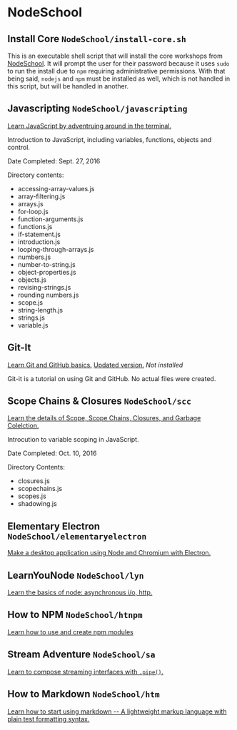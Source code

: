 # NodeSchool
## Install Core `NodeSchool/install-core.sh`
This is an executable shell script that will install the core workshops from [NodeSchool](http://nodeschool.io). It will prompt the user for their password because it uses `sudo` to run the install due to `npm` requiring administrative permissions. With that being said, `nodejs` and `npm` must be installed as well, which is not handled in this script, but will be handled in another.

## Javascripting `NodeSchool/javascripting`
[Learn JavaScript by adventruing around in the terminal.](https://github.com/sethvincent/javascripting)

Introduction to JavaScript, including variables, functions, objects and control.

Date Completed: Sept. 27, 2016

Directory contents:
* accessing-array-values.js
* array-filtering.js
* arrays.js
* for-loop.js
* function-arguments.js
* functions.js
* if-statement.js
* introduction.js
* looping-through-arrays.js
* numbers.js
* number-to-string.js
* object-properties.js
* objects.js
* revising-strings.js
* rounding numbers.js
* scope.js
* string-length.js
* strings.js
* variable.js

## Git-It
[Learn Git and GitHub basics.](https://github.com/jlord/git-it) [Updated version.](https://github.com/jlord/git-it-electron) _Not installed_

Git-it is a tutorial on using Git and GitHub. No actual files were created.

## Scope Chains & Closures `NodeSchool/scc`
[Learn the details of Scope, Scope Chains, Closures, and Garbage Colelction.](https://github.com/jesstelford/scope-chains-closures)

Introcution to variable scoping in JavaScript.

Date Completed: Oct. 10, 2016

Directory Contents:
* closures.js
* scopechains.js
* scopes.js
* shadowing.js

## Elementary Electron `NodeSchool/elementaryelectron`
[Make a desktop application using Node and Chromium with Electron.](https://github.com/maxogden/elementary-electron)

## LearnYouNode `NodeSchool/lyn`
[Learn the basics of node: asynchronous i/o, http.](https://github.com/workshopper/learnyounode)

## How to NPM `NodeSchool/htnpm`
[Learn how to use and create npm modules](https://github.com/npm/how-to-npm)

## Stream Adventure `NodeSchool/sa`
[Learn to compose streaming interfaces with `.pipe()`.](https://github.com/workshopper/stream-adventure)

## How to Markdown `NodeSchool/htm`
[Learn how to start using markdown -- A lightweight markup language with plain test formatting syntax.](https://github.com/workshopper/how-to-markdown)